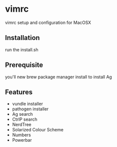 vimrc
=====

vimrc setup and configuration for MacOSX

## Installation

run the install.sh

## Prerequisite

you'll new brew package manager install to install Ag

## Features
- vundle installer
- pathogen installer
- Ag search
- CtrlP search
- NerdTree 
- Solarized Colour Scheme
- Numbers
- Powerbar
